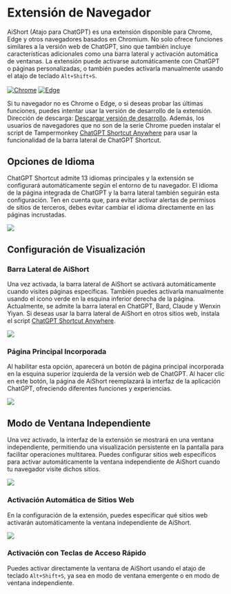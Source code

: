 # Extensión de Navegador

AiShort (Atajo para ChatGPT) es una extensión disponible para Chrome, Edge y otros navegadores basados en Chromium. No solo ofrece funciones similares a la versión web de ChatGPT, sino que también incluye características adicionales como una barra lateral y activación automática de ventanas. La extensión puede activarse automáticamente con ChatGPT o páginas personalizadas, o también puedes activarla manualmente usando el atajo de teclado `Alt+Shift+S`.

<a href="https://chrome.google.com/webstore/detail/chatgpt-shortcut/blcgeoojgdpodnmnhfpohphdhfncblnj">
  <img src="https://img.newzone.top/2023-06-05-12-28-49.png?imageMogr2/format/webp"  alt="Chrome" valign="middle" /></a>

<a href="https://microsoftedge.microsoft.com/addons/detail/chatgpt-shortcut/hnggpalhfjmdhhmgfjpmhlfilnbmjoin">
  <img src="https://img.newzone.top/2023-06-05-12-26-20.png?imageMogr2/format/webp" alt="Edge" valign="middle" /></a>

Si tu navegador no es Chrome o Edge, o si deseas probar las últimas funciones, puedes intentar usar la versión de desarrollo de la extensión. Dirección de descarga: [Descargar versión de desarrollo](https://github.com/rockbenben/ChatGPT-Shortcut/releases). Además, los usuarios de navegadores que no son de la serie Chrome pueden instalar el script de Tampermonkey [ChatGPT Shortcut Anywhere](https://greasyfork.org/scripts/482907-chatgpt-shortcut-anywhere) para usar la funcionalidad de la barra lateral de ChatGPT Shortcut.

## Opciones de Idioma

ChatGPT Shortcut admite 13 idiomas principales y la extensión se configurará automáticamente según el entorno de tu navegador. El idioma de la página integrada de ChatGPT y la barra lateral también seguirán esta configuración. Ten en cuenta que, para evitar activar alertas de permisos de sitios de terceros, debes evitar cambiar el idioma directamente en las páginas incrustadas.

![](https://img.newzone.top/2023-12-23-12-04-29.png?imageMogr2/format/webp)

## Configuración de Visualización

### Barra Lateral de AiShort

Una vez activada, la barra lateral de AiShort se activará automáticamente cuando visites páginas específicas. También puedes activarla manualmente usando el icono verde en la esquina inferior derecha de la página. Actualmente, se admite la barra lateral en ChatGPT, Bard, Claude y Wenxin Yiyan. Si deseas usar la barra lateral de AiShort en otros sitios web, instala el script [ChatGPT Shortcut Anywhere](https://greasyfork.org/scripts/482907-chatgpt-shortcut-anywhere).

![](https://img.newzone.top/2023-12-23-04-16-15.gif?imageMogr2/format/webp)

### Página Principal Incorporada

Al habilitar esta opción, aparecerá un botón de página principal incorporada en la esquina superior izquierda de la versión web de ChatGPT. Al hacer clic en este botón, la página de AiShort reemplazará la interfaz de la aplicación ChatGPT, ofreciendo diferentes funciones y experiencias.

![](https://img.newzone.top/ai/2023-12-22-19-40-15.png?imageMogr2/format/webp)

## Modo de Ventana Independiente

Una vez activado, la interfaz de la extensión se mostrará en una ventana independiente, permitiendo una visualización persistente en la pantalla para facilitar operaciones multitarea. Puedes configurar sitios web específicos para activar automáticamente la ventana independiente de AiShort cuando tu navegador visite dichos sitios.

![](https://img.newzone.top/2023-12-23-12-07-09.png?imageMogr2/format/webp)

### Activación Automática de Sitios Web

En la configuración de la extensión, puedes especificar qué sitios web activarán automáticamente la ventana independiente de AiShort.

![](https://img.newzone.top/2023-12-23-12-09-51.png?imageMogr2/format/webp)

### Activación con Teclas de Acceso Rápido

Puedes activar directamente la ventana de AiShort usando el atajo de teclado `Alt+Shift+S`, ya sea en modo de ventana emergente o en modo de ventana independiente.
